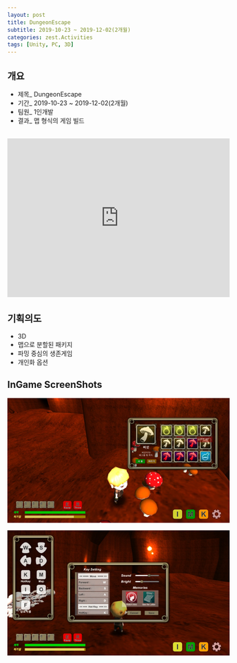 ```yaml
---
layout: post  
title: DungeonEscape  
subtitle: 2019-10-23 ~ 2019-12-02(2개월)  
categories: zest.Activities  
tags: [Unity, PC, 3D]  
---
```


## 개요  
- 제목_ DungeonEscape  
- 기간_ 2019-10-23 ~ 2019-12-02(2개월)  
- 팀원_ 1인개발  
- 결과_ 맵 형식의 게임 빌드  
<br>

<iframe style="displey:block; width:100%; hetght:100%;" width="640" height="360" src="https://www.youtube.com/embed/8NigIcROFu4" title="YouTube video player" frameborder="0" allow="accelerometer; autoplay; clipboard-write; encrypted-media; gyroscope; picture-in-picture" allowfullscreen></iframe>

## 기획의도  
- 3D  
- 맵으로 분할된 패키지  
- 파밍 중심의 생존게임  
- 개인화 옵션  

## InGame ScreenShots  
[![인벤토리](https://raw.githubusercontent.com/SeungHyeon-Hong/SeungHyeon-Hong.github.io/main/assets/img/20191023_inventory.png)](https://raw.githubusercontent.com/SeungHyeon-Hong/SeungHyeon-Hong.github.io/main/assets/img/20191023_inventory.png)

[![개인화옵션](https://raw.githubusercontent.com/SeungHyeon-Hong/SeungHyeon-Hong.github.io/main/assets/img/20191023_personalize_keysettings.png)](https://raw.githubusercontent.com/SeungHyeon-Hong/SeungHyeon-Hong.github.io/main/assets/img/20191023_personalize_keysettings.png)
